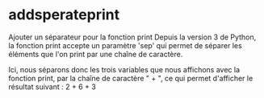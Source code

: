# addsperateprint
Ajouter un séparateur pour la fonction print 
Depuis la version 3 de Python, la fonction print accepte un paramètre 'sep' qui permet de séparer les éléments que l'on print par une chaîne de caractère.

Ici, nous séparons donc les trois variables que nous affichons avec la fonction print, par la chaîne de caractère " + ", ce qui permet d'afficher le résultat suivant : 2 + 6 + 3 
